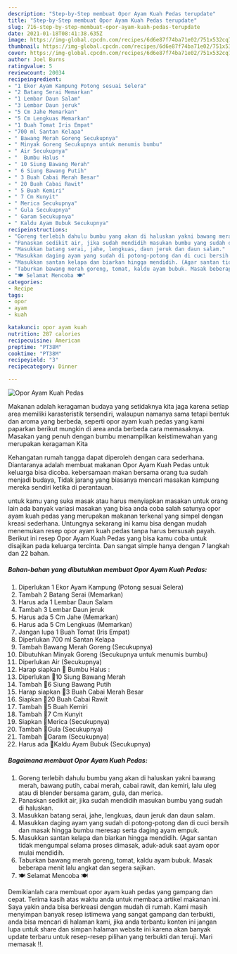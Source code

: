 ```yaml
---
description: "Step-by-Step membuat Opor Ayam Kuah Pedas terupdate"
title: "Step-by-Step membuat Opor Ayam Kuah Pedas terupdate"
slug: 716-step-by-step-membuat-opor-ayam-kuah-pedas-terupdate
date: 2021-01-18T08:41:38.635Z
image: https://img-global.cpcdn.com/recipes/6d6e87f74ba71e02/751x532cq70/opor-ayam-kuah-pedas-foto-resep-utama.jpg
thumbnail: https://img-global.cpcdn.com/recipes/6d6e87f74ba71e02/751x532cq70/opor-ayam-kuah-pedas-foto-resep-utama.jpg
cover: https://img-global.cpcdn.com/recipes/6d6e87f74ba71e02/751x532cq70/opor-ayam-kuah-pedas-foto-resep-utama.jpg
author: Joel Burns
ratingvalue: 5
reviewcount: 20034
recipeingredient:
- "1 Ekor Ayam Kampung Potong sesuai Selera"
- "2 Batang Serai Memarkan"
- "1 Lembar Daun Salam"
- "3 Lembar Daun jeruk"
- "5 Cm Jahe Memarkan"
- "5 Cm Lengkuas Memarkan"
- "1 Buah Tomat Iris Empat"
- "700 ml Santan Kelapa"
- " Bawang Merah Goreng Secukupnya"
- " Minyak Goreng Secukupnya untuk menumis bumbu"
- " Air Secukupnya"
- "  Bumbu Halus "
- " 10 Siung Bawang Merah"
- " 6 Siung Bawang Putih"
- " 3 Buah Cabai Merah Besar"
- " 20 Buah Cabai Rawit"
- " 5 Buah Kemiri"
- " 7 Cm Kunyit"
- " Merica Secukupnya"
- " Gula Secukupnya"
- " Garam Secukupnya"
- " Kaldu Ayam Bubuk Secukupnya"
recipeinstructions:
- "Goreng terlebih dahulu bumbu yang akan di haluskan yakni bawang merah, bawang putih, cabai merah, cabai rawit, dan kemiri, lalu uleg atau di blender bersama garam, gula, dan merica."
- "Panaskan sedikit air, jika sudah mendidih masukan bumbu yang sudah di haluskan."
- "Masukkan batang serai, jahe, lengkuas, daun jeruk dan daun salam."
- "Masukkan daging ayam yang sudah di potong-potong dan di cuci bersih dan masak hingga bumbu meresap serta daging ayam empuk."
- "Masukkan santan kelapa dan biarkan hingga mendidih. (Agar santan tidak mengumpal selama proses dimasak, aduk-aduk saat ayam opor mulai mendidih."
- "Taburkan bawang merah goreng, tomat, kaldu ayam bubuk. Masak beberapa menit lalu angkat dan segera sajikan."
- "🍽 Selamat Mencoba 🍽"
categories:
- Recipe
tags:
- opor
- ayam
- kuah

katakunci: opor ayam kuah 
nutrition: 287 calories
recipecuisine: American
preptime: "PT38M"
cooktime: "PT38M"
recipeyield: "3"
recipecategory: Dinner

---
```



![Opor Ayam Kuah Pedas](https://img-global.cpcdn.com/recipes/6d6e87f74ba71e02/751x532cq70/opor-ayam-kuah-pedas-foto-resep-utama.jpg)

Makanan adalah keragaman budaya yang setidaknya kita jaga karena setiap area memiliki karasteristik tersendiri, walaupun namanya sama tetapi bentuk dan aroma yang berbeda, seperti opor ayam kuah pedas yang kami paparkan berikut mungkin di area anda berbeda cara memasaknya. Masakan yang penuh dengan bumbu menampilkan keistimewahan yang merupakan keragaman Kita

Kehangatan rumah tangga dapat diperoleh dengan cara sederhana. Diantaranya adalah membuat makanan Opor Ayam Kuah Pedas untuk keluarga bisa dicoba. kebersamaan makan bersama orang tua sudah menjadi budaya, Tidak jarang yang biasanya mencari masakan kampung mereka sendiri ketika di perantauan.



untuk kamu yang suka masak atau harus menyiapkan masakan untuk orang lain ada banyak variasi masakan yang bisa anda coba salah satunya opor ayam kuah pedas yang merupakan makanan terkenal yang simpel dengan kreasi sederhana. Untungnya sekarang ini kamu bisa dengan mudah menemukan resep opor ayam kuah pedas tanpa harus bersusah payah.
Berikut ini resep Opor Ayam Kuah Pedas yang bisa kamu coba untuk disajikan pada keluarga tercinta. Dan sangat simple hanya dengan 7 langkah dan 22 bahan.


<!--inarticleads1-->

##### Bahan-bahan yang dibutuhkan membuat Opor Ayam Kuah Pedas:

1. Diperlukan 1 Ekor Ayam Kampung (Potong sesuai Selera)
1. Tambah 2 Batang Serai (Memarkan)
1. Harus ada 1 Lembar Daun Salam
1. Tambah 3 Lembar Daun jeruk
1. Harus ada 5 Cm Jahe (Memarkan)
1. Harus ada 5 Cm Lengkuas (Memarkan)
1. Jangan lupa 1 Buah Tomat (Iris Empat)
1. Diperlukan 700 ml Santan Kelapa
1. Tambah  Bawang Merah Goreng (Secukupnya)
1. Dibutuhkan  Minyak Goreng (Secukupnya untuk menumis bumbu)
1. Diperlukan  Air (Secukupnya)
1. Harap siapkan  🧺 Bumbu Halus :
1. Diperlukan  🐣10 Siung Bawang Merah
1. Tambah  🐣6 Siung Bawang Putih
1. Harap siapkan  🐣3 Buah Cabai Merah Besar
1. Siapkan  🐣20 Buah Cabai Rawit
1. Tambah  🐣5 Buah Kemiri
1. Tambah  🐣7 Cm Kunyit
1. Siapkan  🐣Merica (Secukupnya)
1. Tambah  🐣Gula (Secukupnya)
1. Tambah  🐣Garam (Secukupnya)
1. Harus ada  🐣Kaldu Ayam Bubuk (Secukupnya)




<!--inarticleads2-->

##### Bagaimana membuat  Opor Ayam Kuah Pedas:

1. Goreng terlebih dahulu bumbu yang akan di haluskan yakni bawang merah, bawang putih, cabai merah, cabai rawit, dan kemiri, lalu uleg atau di blender bersama garam, gula, dan merica.
1. Panaskan sedikit air, jika sudah mendidih masukan bumbu yang sudah di haluskan.
1. Masukkan batang serai, jahe, lengkuas, daun jeruk dan daun salam.
1. Masukkan daging ayam yang sudah di potong-potong dan di cuci bersih dan masak hingga bumbu meresap serta daging ayam empuk.
1. Masukkan santan kelapa dan biarkan hingga mendidih. (Agar santan tidak mengumpal selama proses dimasak, aduk-aduk saat ayam opor mulai mendidih.
1. Taburkan bawang merah goreng, tomat, kaldu ayam bubuk. Masak beberapa menit lalu angkat dan segera sajikan.
1. 🍽 Selamat Mencoba 🍽




Demikianlah cara membuat opor ayam kuah pedas yang gampang dan cepat. Terima kasih atas waktu anda untuk membaca artikel makanan ini. Saya yakin anda bisa berkreasi dengan mudah di rumah. Kami masih menyimpan banyak resep istimewa yang sangat gampang dan terbukti, anda bisa mencari di halaman kami, jika anda terbantu konten ini jangan lupa untuk share dan simpan halaman website ini karena akan banyak update terbaru untuk resep-resep pilihan yang terbukti dan teruji. Mari memasak !!. 
